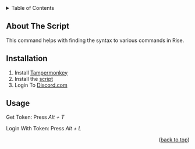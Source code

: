 <div id="top"></div>
<!-- TABLE OF CONTENTS -->
<details>
  <summary>Table of Contents</summary>
  <ol>
    <li>
      <a href="#about-the-project">About The Script</a>
    <li><a href="#installation">Installation</a></li>
    <li><a href="#usage">Usage</a></li>
    </li>
  </ol>
</details>

<!-- ABOUT THE SCRIPT -->
## About The Script
This command helps with finding the syntax to various commands in Rise.

## Installation

1. Install [Tampermonkey](https://www.tampermonkey.net/)
2. Install the [script](https://github.com/NFLD99/Rise-Commands/raw/main/TamperMonkeyScripts/userscript.user.js)
3. Login To [Discord.com](https://discord.com/login)

<!-- USAGE EXAMPLES -->
## Usage
Get Token:
 Press *Alt + T*

Login With Token:
 Press *Alt + L*

<p align="right">(<a href="#top">back to top</a>)</p>
